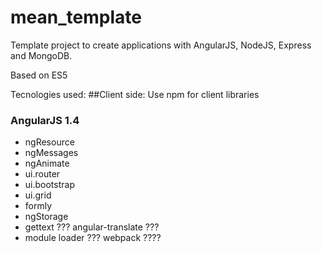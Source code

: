 # mean_template

Template project to create applications with AngularJS, NodeJS, Express and MongoDB. 


Based on ES5

Tecnologies used:
##Client side:
Use npm for client libraries

### AngularJS 1.4
- ngResource
- ngMessages
- ngAnimate
- ui.router
- ui.bootstrap
- ui.grid
- formly
- ngStorage
- gettext ??? angular-translate ???
- module loader ??? webpack ????
